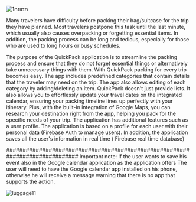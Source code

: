 ![תמונה1](https://github.com/almitoo/QuickPack/assets/104629250/7b045bb2-1bf7-48e9-8f16-7440274d7f69)

Many travelers have difficulty before packing their bag/suitcase for the trip they have planned. 
Most travelers postpone this task until the last minute, which usually also causes overpacking or forgetting essential items.
In addition, the packing process can be long and tedious, especially for those who are used to long hours or busy schedules.

The purpose of the QuickPack application is to streamline the packing process and ensure that they do not forget essential things or alternatively take unnecessary things with them.
With QuickPack packing for every trip becomes easy. The app includes predefined categories that contain details that the traveler may need on the trip.
The app also allows editing of each category by adding/deleting an item.
QuickPack doesn't just provide lists. It also allows you to effortlessly update your travel dates on the integrated calendar, ensuring your packing timeline
lines up perfectly with your itinerary. Plus, with the built-in integration of Google Maps, you can research your destination right from the app, helping you pack for the specific needs of your trip.
The application has additional features such as a user profile. 
The application is based on a profile for each user with their personal data (Firebase Auth to manage users).
In addition, the application saves all the user's information in real time 
( Firebase real time database)

##############################################################################
Important note:
If the user wants to save his event also in the Google calendar application as the application offers
The user will need to have the Google calendar app installed on his phone, otherwise he will receive a message warning that there is no app that supports the action.

![luggage11](https://github.com/almitoo/QuickPack/assets/104629250/ef62b709-47b9-40ab-ae14-8492808e3ccd)
